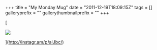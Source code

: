 +++
title = "My Monday Mug"
date = "2011-12-19T18:09:15Z"
tags = []
galleryprefix = ""
gallerythumbnailprefix = ""
+++

[

![](/img/media_httpdistilleryi_GlpCr.jpg)

](http://instagr.am/p/aIJbc/)

